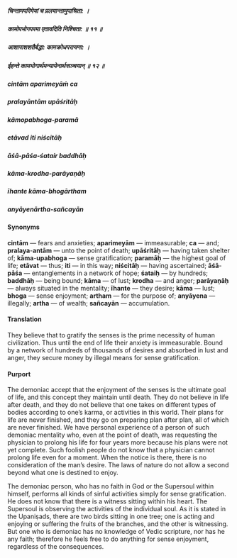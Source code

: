 ##### चिन्तामपरिमेयां च प्रलयान्तामुपाश्रिता: ।
##### कामोपभोगपरमा एतावदिति निश्चिता: ॥ ११ ॥
##### आशापाशशतैर्बद्धा: कामक्रोधपरायणा: ।
##### ईहन्ते कामभोगार्थमन्यायेनार्थसञ्चयान् ॥ १२ ॥

##### cintām aparimeyāṁ ca
##### pralayāntām upāśritāḥ
##### kāmopabhoga-paramā
##### etāvad iti niścitāḥ

##### āśā-pāśa-śatair baddhāḥ
##### kāma-krodha-parāyaṇāḥ
##### īhante kāma-bhogārtham
##### anyāyenārtha-sañcayān

#### Synonyms

**cintām** — fears and anxieties; **aparimeyām** — immeasurable; **ca** — and; **pralaya**-**antām** — unto the point of death; **upāśritāḥ** — having taken shelter of; **kāma**-**upabhoga** — sense gratification; **paramāḥ** — the highest goal of life; **etāvat** — thus; **iti** — in this way; **niścitāḥ** — having ascertained; **āśā**-**pāśa** — entanglements in a network of hope; **śataiḥ** — by hundreds; **baddhāḥ** — being bound; **kāma** — of lust; **krodha** — and anger; **parāyaṇāḥ** — always situated in the mentality; **īhante** — they desire; **kāma** — lust; **bhoga** — sense enjoyment; **artham** — for the purpose of; **anyāyena** — illegally; **artha** — of wealth; **sañcayān** — accumulation.

#### Translation

They believe that to gratify the senses is the prime necessity of human civilization. Thus until the end of life their anxiety is immeasurable. Bound by a network of hundreds of thousands of desires and absorbed in lust and anger, they secure money by illegal means for sense gratification.

#### Purport

The demoniac accept that the enjoyment of the senses is the ultimate goal of life, and this concept they maintain until death. They do not believe in life after death, and they do not believe that one takes on different types of bodies according to one’s karma, or activities in this world. Their plans for life are never finished, and they go on preparing plan after plan, all of which are never finished. We have personal experience of a person of such demoniac mentality who, even at the point of death, was requesting the physician to prolong his life for four years more because his plans were not yet complete. Such foolish people do not know that a physician cannot prolong life even for a moment. When the notice is there, there is no consideration of the man’s desire. The laws of nature do not allow a second beyond what one is destined to enjoy.

The demoniac person, who has no faith in God or the Supersoul within himself, performs all kinds of sinful activities simply for sense gratification. He does not know that there is a witness sitting within his heart. The Supersoul is observing the activities of the individual soul. As it is stated in the Upaniṣads, there are two birds sitting in one tree; one is acting and enjoying or suffering the fruits of the branches, and the other is witnessing. But one who is demoniac has no knowledge of Vedic scripture, nor has he any faith; therefore he feels free to do anything for sense enjoyment, regardless of the consequences.